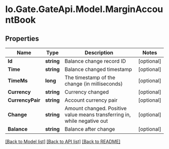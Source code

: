 
# Io.Gate.GateApi.Model.MarginAccountBook

## Properties

Name | Type | Description | Notes
------------ | ------------- | ------------- | -------------
**Id** | **string** | Balance change record ID | [optional] 
**Time** | **string** | Balance changed timestamp | [optional] 
**TimeMs** | **long** | The timestamp of the change (in milliseconds) | [optional] 
**Currency** | **string** | Currency changed | [optional] 
**CurrencyPair** | **string** | Account currency pair | [optional] 
**Change** | **string** | Amount changed. Positive value means transferring in, while negative out | [optional] 
**Balance** | **string** | Balance after change | [optional] 

[[Back to Model list]](../README.md#documentation-for-models)
[[Back to API list]](../README.md#documentation-for-api-endpoints)
[[Back to README]](../README.md)
